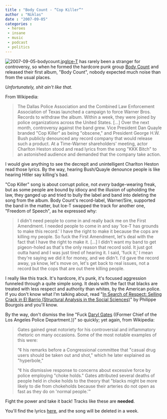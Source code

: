 ```yaml
---
title : "Body Count - “Cop Killer”"
author : "Niklas"
date : "2007-09-05"
categories : 
 - heroes
 - insane
 - music
 - podcast
 - politics
---
```


![2007-09-05-bodycount.jpg](https://niklasblog.com/wp-content/2007-09-05-bodycount.jpg)[Ice-T](http://en.wikipedia.org/wiki/Ice-T) has rarely been a stranger for controversy, so when he formed the hardcore punk group [Body Count](http://en.wikipedia.org/wiki/Body_Count) and released their first album, "Body Count", nobody expected much noise than from the usual places.

_Unfortunately, shit ain't like that._

From Wikipedia:

> The Dallas Police Association and the Combined Law Enforcement Association of Texas launched a campaign to force Warner Bros. Records to withdraw the album. Within a week, they were joined by police organizations across the United States. \[...\] Over the next month, controversy against the band grew. Vice President Dan Quayle branded "Cop Killer" as being "obscene," and President George H.W. Bush publicly denounced any record company that would release such a product. At a Time-Warner shareholders' meeting, actor Charlton Heston stood and read lyrics from the song "KKK Bitch" to an astonished audience and demanded that the company take action.

I would give anything to see the decrepit and unintelligent Charlton Heston read those lyrics. By the way, hearing Bush/Quayle denounce people is like hearing Hitler say killing's bad.

"Cop Killer" song is about corrupt police, not _every_ badge-wearing freak, but as some people are bound by idiocy and the illusion of upholding the law, they ganged up and tried to bully the label and band into deleting the song from the album. Body Count's record-label, Warner/Sire, supported the band in the matter, but Ice-T swapped the track for another one, "Freedom of Speech", as he expressed why:

> I didn't need people to come in and really back me on the First Amendment. I needed people to come in and say 'Ice-T has grounds to make this record.' I have the right to make it because the cops are killing my people. So fuck the First Amendment, let's deal with the fact that I have the right to make it. \[...\] I didn't want my band to get pigeon-holed as that's the only reason that record sold. It just got outta hand and I was just tired of hearing it. I said, 'fuck it,' I mean they're saying we did it for money, and we didn't. I'd gave the record away, ya know, let's move on, let's get back to real issues, not a record but the cops that are out there killing people.

I really like this track. It's hardcore, it's punk, it's focused aggression funneled through a quite simple song. It deals with the fact that blacks are treated with less respect and authority than whites, by the American police. If you don't know what I'm talking about, read "[In Search of Respect: Selling Crack in El Barrio (Structural Analysis in the Social Sciences)](http://www3.cambridge.org/us/catalogue/print.asp?isbn=0521815622)" by Philippe Bourgois and you'll know.

By the way, don't dismiss the line "Fuck [Daryl Gates](http://en.wikipedia.org/wiki/Daryl_Gates) ((Former Chief of the Los Angeles Police Department.))" so quickly; yet again, from Wikipedia:

> Gates gained great notoriety for his controversial and inflammatory rhetoric on many occasions. Some of the most notable examples of this were:
> 
> “¢ his remarks before a Congressional committee that "casual drug users should be taken out and shot," which he later explained as "hyperbole,"
> 
> “¢ his dismissive response to concerns about excessive force by police employing "choke holds." Gates attributed several deaths of people held in choke holds to the theory that "blacks might be more likely to die from chokeholds because their arteries do not open as fast as they do on 'normal people.'"

Fight the power and take it back! Tracks like these are **needed**.

You'll find the lyrics [here](http://www.lyrics007.com/Body%20Count%20Lyrics/Cop%20Killer%20Lyrics.html), and the song will be deleted in a week.
